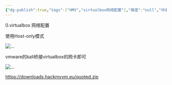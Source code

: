```yaml
---
{"dg-publish":true,"tags":["HMV","virtualbox网络配置"],"难度":"null","作者":"null","aliases":null,"permalink":"/24-渗透/HMV/0.virtualbox网络配置/","dgPassFrontmatter":true,"noteIcon":"","created":"2024-11-22T19:13:18.900+08:00","updated":"2024-11-24T23:50:29.947+08:00"}
---
```



0.virtualbox 网络配置

使用Host-only模式

![...](https://yurain.oss-cn-chengdu.aliyuncs.com/Obsidian/0.virtualbox%20%E7%BD%91%E7%BB%9C%E9%85%8D%E7%BD%AE.001.png)

vmware的kali桥接virtualbox的网卡即可

![...](https://yurain.oss-cn-chengdu.aliyuncs.com/Obsidian/0.virtualbox%20%E7%BD%91%E7%BB%9C%E9%85%8D%E7%BD%AE.002.png)

https://downloads.hackmyvm.eu/quoted.zip

